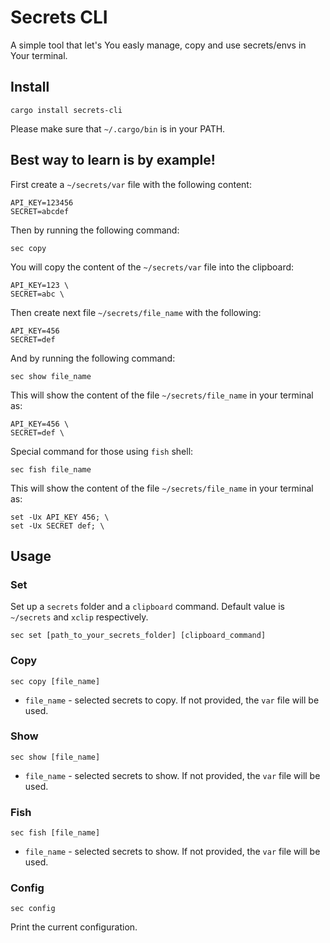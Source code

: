 # Secrets CLI

A simple tool that let's You easly manage, copy and use secrets/envs in Your terminal.

## Install

```
cargo install secrets-cli
```

Please make sure that `~/.cargo/bin` is in your PATH.

## Best way to learn is by example!

First create a `~/secrets/var` file with the following content:

```
API_KEY=123456
SECRET=abcdef
```

Then by running the following command:

```
sec copy
```

You will copy the content of the `~/secrets/var` file into the clipboard:

```
API_KEY=123 \
SECRET=abc \
```

Then create next file `~/secrets/file_name` with the following:

```
API_KEY=456
SECRET=def
```

And by running the following command:

```
sec show file_name
```

This will show the content of the file `~/secrets/file_name` in your terminal as:

```
API_KEY=456 \
SECRET=def \
```

Special command for those using `fish` shell:

```
sec fish file_name
```

This will show the content of the file `~/secrets/file_name` in your terminal as:

```
set -Ux API_KEY 456; \
set -Ux SECRET def; \
```

## Usage

### Set

Set up a `secrets` folder and a `clipboard` command. Default value is `~/secrets` and `xclip` respectively.

```
sec set [path_to_your_secrets_folder] [clipboard_command]
```

### Copy

```
sec copy [file_name]
```

- `file_name` - selected secrets to copy. If not provided, the `var` file will be used.

### Show

```
sec show [file_name]
```

- `file_name` - selected secrets to show. If not provided, the `var` file will be used.

### Fish

```
sec fish [file_name]
```

- `file_name` - selected secrets to show. If not provided, the `var` file will be used.

### Config

```
sec config
```

Print the current configuration.
